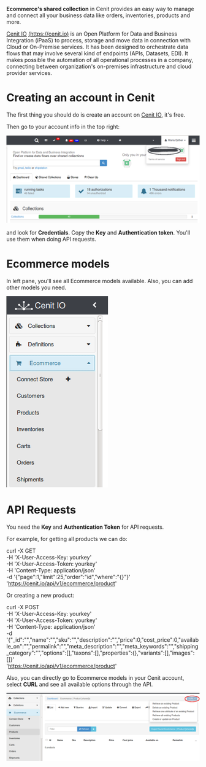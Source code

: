 **Ecommerce's shared collection** in Cenit provides an easy way to manage and connect all your business data like orders, inventories, products and more.

[Cenit IO](https://cenit.io)  [(https://cenit.io)](https://cenit.io) is an Open Platform for Data and Business Integration (iPaaS) to process, storage and move data in connection with Cloud or On-Premise services. It has been designed to orchestrate data flows that may involve several kind of endpoints (APIs, Datasets, EDI). It makes possible the automation of all operational processes in a company, connecting between organization's on-premises infrastructure and cloud provider services.

# Creating an account in Cenit

The first thing you should do is create an account on [Cenit IO](https://cenit.io), it's free.

Then go to your account info in the top right:

![alt tag](images/account_info.png)

and look for **Credentials**. Copy the **Key** and **Authentication token**. You'll use them when doing API requests.


# Ecommerce models

 In left pane, you'll see all Ecommerce models available. Also, you can add other models you need.

 ![alt tag](images/ecommerce_models.png)

# API Requests

 You need the **Key** and **Authentication Token** for API requests.

 For example, for getting all products we can do:

  curl -X GET \
       -H 'X-User-Access-Key: yourkey' \
       -H 'X-User-Access-Token: yourkey' \
       -H 'Content-Type: application/json' \
       -d '{"page":1,"limit":25,"order":"id","where":"{}"}' \
       'https://cenit.io/api/v1/ecommerce/product'


 Or creating a new product:

 curl -X POST \
      -H 'X-User-Access-Key: yourkey' \
      -H 'X-User-Access-Token: yourkey' \
      -H 'Content-Type: application/json' \
      -d '{"_id":"","name":"","sku":"","description":"","price":0,"cost_price":0,"available_on":"","permalink":"","meta_description":"","meta_keywords":"","shipping_category":"","options":[],"taxons":[],"properties":{},"variants":[],"images":[]}' \
      'https://cenit.io/api/v1/ecommerce/product'


 Also, you can directly go to Ecommerce models in your Cenit account, select **CURL** and see all available options through the API.

 ![alt tag](images/product_model.png)



